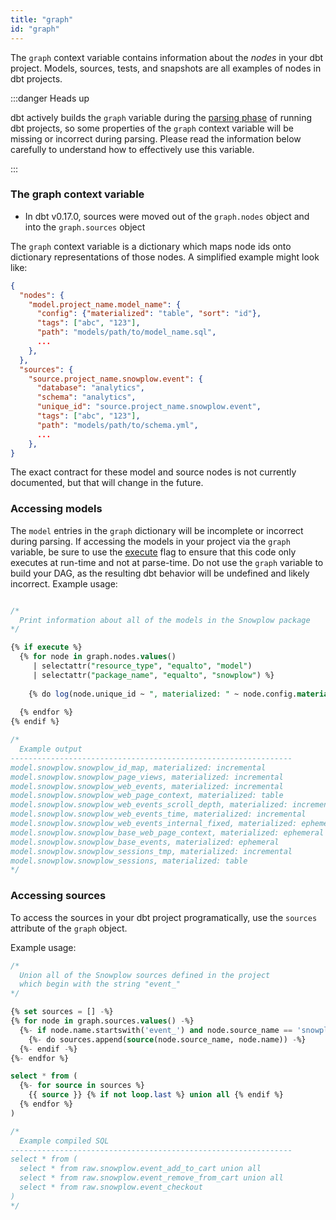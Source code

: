 ```yaml
---
title: "graph"
id: "graph"
---
```


The `graph` context variable contains information about the _nodes_ in your dbt
project. Models, sources, tests, and snapshots are all examples of nodes in dbt
projects.

:::danger Heads up

dbt actively builds the `graph` variable during the [parsing phase](execute) of
running dbt projects, so some properties of the `graph` context variable will be
missing or incorrect during parsing. Please read the information below carefully
to understand how to effectively use this variable.

:::

### The graph context variable

<Changelog>

  - In dbt v0.17.0, sources were moved out of the `graph.nodes` object and into the `graph.sources` object

</Changelog>

The `graph` context variable is a dictionary which maps node ids onto dictionary
representations of those nodes. A simplified example might look like:

```json
{
  "nodes": {
    "model.project_name.model_name": {
      "config": {"materialized": "table", "sort": "id"},
      "tags": ["abc", "123"],
      "path": "models/path/to/model_name.sql",
      ...
    },
  },
  "sources": {
    "source.project_name.snowplow.event": {
      "database": "analytics",
      "schema": "analytics",
      "unique_id": "source.project_name.snowplow.event",
      "tags": ["abc", "123"],
      "path": "models/path/to/schema.yml",
      ...
    },
}
```

The exact contract for these model and source nodes is not currently documented,
but that will change in the future.

### Accessing models

The `model` entries in the `graph` dictionary will be incomplete or incorrect
during parsing. If accessing the models in your project via the `graph`
variable, be sure to use the [execute](execute) flag to ensure that this code
only executes at run-time and not at parse-time. Do not use the `graph` variable
to build your DAG, as the resulting dbt behavior will be undefined and likely
incorrect. Example usage:

<File name='graph-usage.sql'>

```sql

/*
  Print information about all of the models in the Snowplow package
*/

{% if execute %}
  {% for node in graph.nodes.values()
     | selectattr("resource_type", "equalto", "model")
     | selectattr("package_name", "equalto", "snowplow") %}
  
    {% do log(node.unique_id ~ ", materialized: " ~ node.config.materialized, info=true) %}
  
  {% endfor %}
{% endif %}

/*
  Example output
---------------------------------------------------------------
model.snowplow.snowplow_id_map, materialized: incremental
model.snowplow.snowplow_page_views, materialized: incremental
model.snowplow.snowplow_web_events, materialized: incremental
model.snowplow.snowplow_web_page_context, materialized: table
model.snowplow.snowplow_web_events_scroll_depth, materialized: incremental
model.snowplow.snowplow_web_events_time, materialized: incremental
model.snowplow.snowplow_web_events_internal_fixed, materialized: ephemeral
model.snowplow.snowplow_base_web_page_context, materialized: ephemeral
model.snowplow.snowplow_base_events, materialized: ephemeral
model.snowplow.snowplow_sessions_tmp, materialized: incremental
model.snowplow.snowplow_sessions, materialized: table
*/
```

</File>

### Accessing sources

To access the sources in your dbt project programatically, use the `sources`
attribute of the `graph` object.

Example usage:

<File name='models/events_unioned.sql'>

```sql
/*
  Union all of the Snowplow sources defined in the project
  which begin with the string "event_"
*/

{% set sources = [] -%}
{% for node in graph.sources.values() -%}
  {%- if node.name.startswith('event_') and node.source_name == 'snowplow' -%}
    {%- do sources.append(source(node.source_name, node.name)) -%}
  {%- endif -%}
{%- endfor %}

select * from (
  {%- for source in sources %}
    {{ source }} {% if not loop.last %} union all {% endif %}
  {% endfor %}
)

/*
  Example compiled SQL
---------------------------------------------------------------
select * from (
  select * from raw.snowplow.event_add_to_cart union all
  select * from raw.snowplow.event_remove_from_cart union all
  select * from raw.snowplow.event_checkout
)
*/

```

</File>
